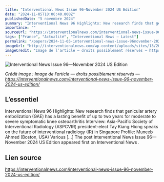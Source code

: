 ```yaml
---
title: "Interventional News Issue 96—November 2024 US Edition"
date: "2024-11-05T10:06:40.000Z"
publishedDate: "5 novembre 2024"
summary: "Interventional News 96 Highlights: New research finds that genicular artery embolization (GAE) has a lasting benefit of up to two years for moderate to severe symptomatic knee osteoarthritis Interview: Asia-Pacific Society of Interventional Radiology (ASPCVIR) president-elect Tay Kiang Hiong speaks on the future of interventional radiology (IR) in Singapore Profile: Muneeb Ahmed (Boston, USA) Various [&#8230;] The post Interventional News Issue 96—November 2024 US Edition appeared first on Interventional News ."
importance: ""
sourceUrl: "https://interventionalnews.com/interventional-news-issue-96-november-2024-us-edition/"
tags: ["France", "Actualité", "Interventional News — Latest"]
permalink: "/papers/2024-11-05-interventional-news-issue-96november-2024-us-edition"
imageUrl: "http://interventionalnews.com/wp-content/uploads/sites/13/2024/11/Screenshot-2024-11-05-100006.png"
imageCredit: "Image de l’article — droits possiblement réservés — https://interventionalnews.com/interventional-news-issue-96-november-2024-us-edition/"
---
```


![Interventional News Issue 96—November 2024 US Edition](http://interventionalnews.com/wp-content/uploads/sites/13/2024/11/Screenshot-2024-11-05-100006.png)

*Crédit image : Image de l’article — droits possiblement réservés — https://interventionalnews.com/interventional-news-issue-96-november-2024-us-edition/*

## L’essentiel

Interventional News 96 Highlights: New research finds that genicular artery embolization (GAE) has a lasting benefit of up to two years for moderate to severe symptomatic knee osteoarthritis Interview: Asia-Pacific Society of Interventional Radiology (ASPCVIR) president-elect Tay Kiang Hiong speaks on the future of interventional radiology (IR) in Singapore Profile: Muneeb Ahmed (Boston, USA) Various [&#8230;] The post Interventional News Issue 96—November 2024 US Edition appeared first on Interventional News .

## Lien source

https://interventionalnews.com/interventional-news-issue-96-november-2024-us-edition/
